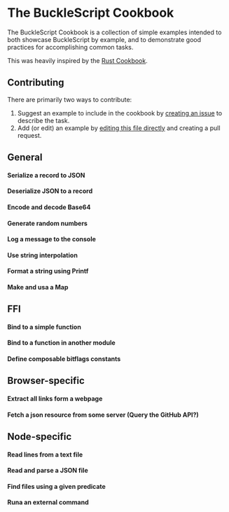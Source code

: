 # The BuckleScript Cookbook

The BuckleScript Cookbook is a collection of simple examples intended to both showcase BuckleScript by example, and to demonstrate good practices for accomplishing common tasks.

This was heavily inspired by the [Rust Cookbook](https://brson.github.io/rust-cookbook/).

## Contributing

There are primarily two ways to contribute:

1. Suggest an example to include in the cookbook by [creating an issue](https://github.com/glennsl/bucklescript-cookbook/issues/new) to describe the task.
2. Add (or edit) an example by [editing this file directly](https://github.com/glennsl/bucklescript-cookbook/edit/master/README.md) and creating a pull request.

## General

#### Serialize a record to JSON
#### Deserialize JSON to a record
#### Encode and decode Base64
#### Generate random numbers
#### Log a message to the console
#### Use string interpolation
#### Format a string using Printf
#### Make and usa a Map

## FFI

#### Bind to a simple function
#### Bind to a function in another module
#### Define composable bitflags constants

## Browser-specific

#### Extract all links form a webpage
#### Fetch a json resource from some server (Query the GitHub API?)

## Node-specific

#### Read lines from a text file
#### Read and parse a JSON file
#### Find files using a given predicate
#### Runa an external command
